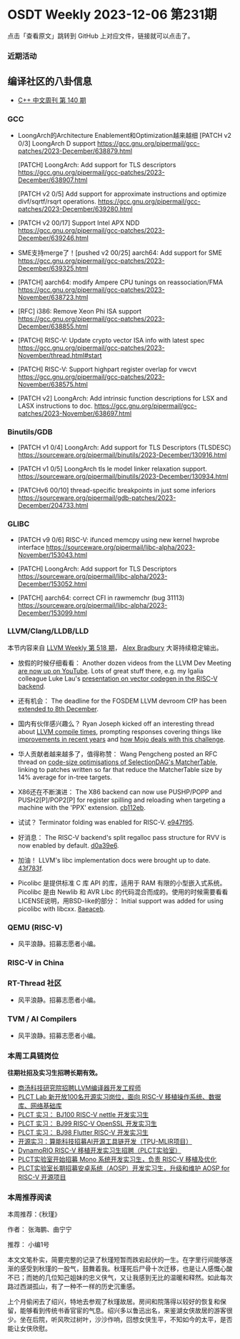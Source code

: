# OSDT Weekly 2023-12-06 第231期

点击「查看原文」跳转到 GitHub 上对应文件，链接就可以点击了。

### 近期活动

## 编译社区的八卦信息

- [C++ 中文周刊 第 140 期](https://mp.weixin.qq.com/s/58LAneMU6xwSPhIhroGhjw)

### GCC

- LoongArch的Architecture Enablement和Optimization越来越细
  [PATCH v2 0/3] LoongArch D support
  https://gcc.gnu.org/pipermail/gcc-patches/2023-December/638879.html

  [PATCH] LoongArch: Add support for TLS descriptors
  https://gcc.gnu.org/pipermail/gcc-patches/2023-December/638907.html

  [PATCH v2 0/5] Add support for approximate instructions and optimize divf/sqrtf/rsqrt operations.
  https://gcc.gnu.org/pipermail/gcc-patches/2023-December/639280.html

- [PATCH v2 00/17] Support Intel APX NDD
  https://gcc.gnu.org/pipermail/gcc-patches/2023-December/639246.html

- SME支持merge了！[pushed v2 00/25] aarch64: Add support for SME
  https://gcc.gnu.org/pipermail/gcc-patches/2023-December/639325.html

- [PATCH] aarch64: modify Ampere CPU tunings on reassociation/FMA
  https://gcc.gnu.org/pipermail/gcc-patches/2023-November/638723.html

- [RFC] i386: Remove Xeon Phi ISA support
  https://gcc.gnu.org/pipermail/gcc-patches/2023-December/638855.html

- [PATCH] RISC-V: Update crypto vector ISA info with latest spec
  https://gcc.gnu.org/pipermail/gcc-patches/2023-November/thread.html#start

- [PATCH] RISC-V: Support highpart register overlap for vwcvt
  https://gcc.gnu.org/pipermail/gcc-patches/2023-November/638575.html

- [PATCH v2] LoongArch: Add intrinsic function descriptions for LSX and LASX instructions to doc.
  https://gcc.gnu.org/pipermail/gcc-patches/2023-November/638697.html

### Binutils/GDB

- [PATCH v1 0/4] LoongArch: Add support for TLS Descriptors (TLSDESC)
  https://sourceware.org/pipermail/binutils/2023-December/130916.html

- [PATCH v1 0/5] LoongArch tls le model linker relaxation support.
  https://sourceware.org/pipermail/binutils/2023-December/130934.html

- [PATCHv6 00/10] thread-specific breakpoints in just some inferiors
  https://sourceware.org/pipermail/gdb-patches/2023-December/204733.html

### GLIBC

- [PATCH v9 0/6] RISC-V: ifunced memcpy using new kernel hwprobe interface
  https://sourceware.org/pipermail/libc-alpha/2023-November/153043.html

- [PATCH] LoongArch: Add support for TLS Descriptors
  https://sourceware.org/pipermail/libc-alpha/2023-December/153052.html

- [PATCH] aarch64: correct CFI in rawmemchr (bug 31113)
  https://sourceware.org/pipermail/libc-alpha/2023-December/153099.html

### LLVM/Clang/LLDB/LLD

本节内容来自 [LLVM Weekly 第 518 期](http://llvmweekly.org/issue/518)，
[Alex Bradbury](https://www.linkedin.com/in/alex-bradbury/) 大哥持续稳定输出。

* 放假的时候仔细看看： Another dozen videos from the LLVM Dev Meeting [are now up on YouTube](https://www.youtube.com/playlist?list=PL_R5A0lGi1AD9nPVlv7mG8_2mMSiL_0Ik).  Lots of great stuff there, e.g. my Igalia colleague Luke Lau's [presentation on vector codegen in the RISC-V backend](https://www.youtube.com/watch?v=-ox8iJmbp0c).

* 还有机会： The deadline for the FOSDEM LLVM devroom CfP has been [extended to 8th December](https://discourse.llvm.org/t/cfp-fosdem-2024-llvm-dev-room-deadline-extended-to-8-december/74823/1).

* 国内有伙伴感兴趣么？ Ryan Joseph kicked off an interesting thread about [LLVM compile times](https://discourse.llvm.org/t/if-llvm-is-so-slow-is-anything-being-done-about-it/75389), prompting responses covering things like [improvements in recent years](https://discourse.llvm.org/t/if-llvm-is-so-slow-is-anything-being-done-about-it/75389/3) and [how Mojo deals with this challenge](https://discourse.llvm.org/t/if-llvm-is-so-slow-is-anything-being-done-about-it/75389/7).

* 华人贡献者越来越多了，值得称赞： Wang Pengcheng posted an RFC thread on [code-size optimisations of SelectionDAG's MatcherTable](https://discourse.llvm.org/t/rfc-selectiondag-code-size-optimizations-of-matchertable/75309), linking to patches written so far that reduce the MatcherTable size by 14% average for in-tree targets.

* X86还在不断演进： The X86 backend can now use PUSHP/POPP and PUSH2[P]/POP2[P] for register spilling and reloading when targeting a machine with the 'PPX' extension.
  [cb112eb](https://github.com/llvm/llvm-project/commit/cb112eb16cff).

* 试试？ Terminator folding was enabled for RISC-V.
  [e947f95](https://github.com/llvm/llvm-project/commit/e947f953370a).

* 好消息： The RISC-V backend's split regalloc pass structure for RVV is now enabled by default.
  [d0a39e6](https://github.com/llvm/llvm-project/commit/d0a39e617ba3).

* 加油！ LLVM's libc implementation docs were brought up to date.
  [43f783f](https://github.com/llvm/llvm-project/commit/43f783ff66d7).

* Picolibc 是提供标准 C 库 API 的库，适用于 RAM 有限的小型嵌入式系统。 Picolibc 是由 Newlib 和 AVR Libc 的代码混合而成的。使用的时候需要看看LICENSE说明，用BSD-like的部分： Initial support was added for using picolibc with libcxx.
  [8aeaceb](https://github.com/llvm/llvm-project/commit/8aeacebf288b).

### QEMU (RISC-V)

- 风平浪静。招募志愿者小编。

### RISC-V in China

### RT-Thread 社区

- 风平浪静。招募志愿者小编。

### TVM / AI Compilers

- 风平浪静。招募志愿者小编。

### 本周工具链岗位

**往期社招及实习生招聘长期有效。**

- [商汤科技研究院招聘LLVM编译器开发工程师](https://mp.weixin.qq.com/s/4j-Qin8LFUJlzKzFIpIKpw)
- [PLCT Lab 新开放100名开源实习岗位，面向 RISC-V 移植操作系统、数据库、网络基础库](https://mp.weixin.qq.com/s/ebvIxcplB8Jtw18LMoXTTQ)
- [PLCT 实习： BJ100 RISC-V nettle 开发实习生](https://mp.weixin.qq.com/s/GEUKRlxILFpdHQbv-yxWQQ)
- [PLCT 实习： BJ99 RISC-V OpenSSL 开发实习生](https://mp.weixin.qq.com/s/pzy6sbW50r3aLw3Dt36oBQ)
- [PLCT 实习： BJ98 Flutter RISC-V 开发实习生](https://mp.weixin.qq.com/s/gQYT_rhtLE8jGg6WWAztDA)
- [开源实习：算能科技招募AI开源工具链开发（TPU-MLIR项目）](https://mp.weixin.qq.com/s/IBJh0ip4k11PzIMZecsWSw)
- [DynamoRIO RISC-V 移植开发实习生招聘（PLCT实验室）](https://mp.weixin.qq.com/s/J_5TjT6DOqeOXJXQI5VQxw)
- [PLCT实验室开始招募 Mono 系统开发实习生，负责 RISC-V 移植及优化](https://mp.weixin.qq.com/s/whEW7Hay1jIP1tBzIPay1A)
- [PLCT实验室长期招募安卓系统（AOSP）开发实习生，升级和维护 AOSP for RISC-V 开源项目](https://mp.weixin.qq.com/s/dJP2cEB1nex2inR5c-cJog)


### 本周推荐阅读

本周推荐：《秋瑾》

作者： 张海鹏、曲宁宁

推荐： 小编1号

本文文笔朴实，简要完整的记录了秋瑾短暂而跌宕起伏的一生。在字里行间能够逐渐的感受到秋瑾的一股气，鼓舞着我。秋瑾死后尸骨十次迁移，也是让人感慨心酸不已；而她的几位知己姐妹的忠义侠气，又让我感到无比的温暖和释然。如此每次路过西湖孤山，有了一种不一样的历史沉重感。

上个月偷闲去了绍兴，特地去参观了秋瑾故居。房间和院落得以较好的恢复和保留，能够看到传统书香官宦的气息。绍兴多以鲁迅出名，来鉴湖女侠故居的游客很少。坐在后院，听风吹过树叶，沙沙作响，回想女侠生平，不知如今的太平，是否能让女侠欣慰。

